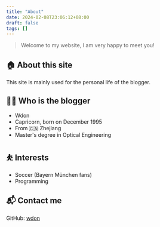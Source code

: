 ```yaml
---
title: "About"
date: 2024-02-08T23:06:12+08:00
draft: false
tags: []
---
```


> Welcome to my website, I am very happy to meet you!

## 🏠 About this site

This site is mainly used for the personal life of the blogger.

## 👨‍💻 Who is the blogger

- Wdon
- Capricorn, born on December 1995
- From 🇨🇳 Zhejiang
- Master's degree in Optical Engineering

## ⛹ Interests

- Soccer (Bayern München fans)
- Programming

## 📬 Contact me

GitHub: [wdon](https://github.com/wdonsong)
